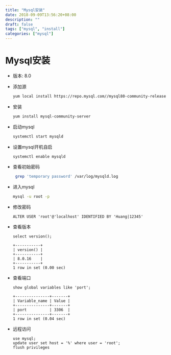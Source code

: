 ```yaml
---
title: "Mysql安装"
date: 2018-09-09T13:56:20+08:00
description: ""
draft: false
tags: ["mysql", "install"]
categories: ["mysql"]
---
```

# Mysql安装
* 版本: 8.0
* 添加源
    ``` bash
    yum local install https://repo.mysql.com//mysql80-community-release-el7-1.noarch.rpm
    ```
* 安装
    ```bash
    yum install mysql-community-server
    ```

* 启动mysql

  ```bash
  systemctl start mysqld
  ```

* 设置mysql开机自启

  ```bash
  systemctl enable mysqld
  ```

* 查看初始密码

  ```bash
   grep 'temporary password' /var/log/mysqld.log
  ```

* 进入mysql

  ```bash
  mysql -u root -p 
  ```

* 修改密码

  ```mysql
  ALTER USER 'root'@'localhost' IDENTIFIED BY 'Huang|12345'
  ```

* 查看版本

  ```mysql
  select version();
  
  +-----------+
  | version() |
  +-----------+
  | 8.0.16    |
  +-----------+
  1 row in set (0.00 sec)
  ```

* 查看端口

  ```mysql
  show global variables like 'port';
  
  +---------------+-------+ 
  | Variable_name | Value | 
  +---------------+-------+ 
  | port          | 3306  | 
  +---------------+-------+ 
  1 row in set (0.04 sec)   
  ```

* 远程访问

  ```mysql
  use mysql;
  update user set host = '%' where user = 'root';
  flush privileges
  ```

  


